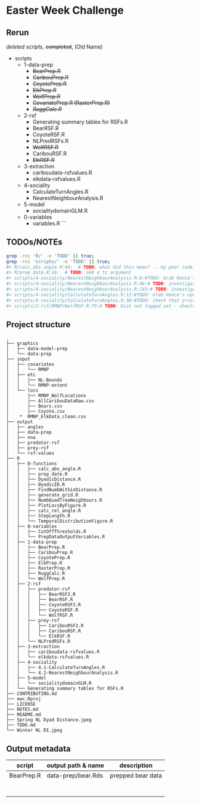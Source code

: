 
<!-- README.md is generated from README.Rmd. Please edit that file -->

# Easter Week Challenge

## Rerun

*deleted scripts*, ~~completed~~, (Old Name)

  - scripts
      - 1-data-prep
          - ~~BearPrep.R~~
          - ~~CaribouPrep.R~~
          - ~~CoyotePrep.R~~
          - ~~ElkPrep.R~~
          - ~~WolfPrep.R~~
          - ~~CovariatePrep.R (RasterPrep.R)~~
          - ~~*RuggCalc.R*~~
      - 2-rsf
          - Generating summary tables for RSFs.R
          - BearRSF.R
          - CoyoteRSF.R
          - NLPredRSFs.R
          - ~~WolfRSF.R~~
          - CaribouRSF.R
          - ~~ElkRSF.R~~
      - 3-extraction
          - cariboudata-rsfvalues.R
          - elkdata-rsfvalues.R
      - 4-sociality
          - CalculateTurnAngles.R
          - NearestNeighbourAnalysis.R
      - 5-model
          - socialitydomainGLM.R
      - 0-variables
          - variables.R \`\`\`

## TODOs/NOTEs

``` bash
grep -rni 'R/' -e 'TODO' || true;
grep -rni 'scripts/' -e 'TODO' || true;
#> R/calc_abs_angle.R:44:  # TODO: what did this mean? .. my poor code commenting
#> R/prep_date.R:16:  # TODO: add a tz argument
#> scripts/4-sociality/NearestNeighbourAnalysis.R:8:#TODO: Grab Hance's updated social metrics from modeling script
#> scripts/4-sociality/NearestNeighbourAnalysis.R:46:# TODO: investigate the both coords and ..coords exist in calling scope data.table error
#> scripts/4-sociality/NearestNeighbourAnalysis.R:143:# TODO: investigate the both coords and ..coords exist in calling scope data.table error
#> scripts/4-sociality/CalculateTurnAngles.R:11:#TODO: Grab Hance's updated social metrics from modeling script
#> scripts/4-sociality/CalculateTurnAngles.R:38:#TODO: check that yrcol is well handled
#> scripts/2-rsf/RMNP/WolfRSF.R:79:# TODO: Dist not logged yet - should it be?
```

## Project structure

    .
    ├── graphics
    │   ├── data-model-prep
    │   └── data-prep
    ├── input
    │   ├── covariates
    │   │   └── RMNP
    │   ├── etc
    │   │   ├── NL-Bounds
    │   │   └── RMNP-extent
    │   └── locs
    │       ├── RMNP_WolfLocations
    │       ├── AllCaribouDataRaw.csv
    │       ├── Bears.csv
    │       ├── Coyote.csv
    │    *  RMNP_ElkData_clean.csv
    ├── output
    │   ├── angles
    │   ├── data-prep
    │   ├── nna
    │   ├── predator-rsf
    │   ├── prey-rsf
    │   └── rsf-values
    ├── R
    │   ├── 0-functions
    │   │   ├── calc_abs_angle.R
    │   │   ├── prep_date.R
    │   │   ├── DyadicDistance.R
    │   │   ├── DyadicID.R
    │   │   ├── FindNumbWithinDistance.R
    │   │   ├── generate_grid.R
    │   │   ├── NumbQuadTreeNeighbours.R
    │   │   ├── PlotLocsByFigure.R
    │   │   ├── calc_rel_angle.R
    │   │   ├── StepLength.R
    │   │   └── TemporalDistributionFigure.R
    │   ├── 0-variables
    │   │   ├── CutOffThresholds.R
    │   │   └── PrepDataOutputVariables.R
    │   ├── 1-data-prep
    │   │   ├── BearPrep.R
    │   │   ├── CaribouPrep.R
    │   │   ├── CoyotePrep.R
    │   │   ├── ElkPrep.R
    │   │   ├── RasterPrep.R
    │   │   ├── RuggCalc.R
    │   │   └── WolfPrep.R
    │   ├── 2-rsf
    │   │   ├── predator-rsf
    │   │   │   ├── BearRSF2.R
    │   │   │   ├── BearRSF.R
    │   │   │   ├── CoyoteRSF2.R
    │   │   │   ├── CoyoteRSF.R
    │   │   │   └── WolfRSF.R
    │   │   ├── prey-rsf
    │   │   │   ├── CaribouRSF2.R
    │   │   │   ├── CaribouRSF.R
    │   │   │   └── ElkRSF.R
    │   │   └── NLPredRSFs.R
    │   ├── 3-extraction
    │   │   ├── cariboudata-rsfvalues.R
    │   │   └── elkdata-rsfvalues.R
    │   ├── 4-sociality
    │   │   ├── 4.1-CalculateTurnAngles.R
    │   │   └── 4.2-NearestNeighbourAnalysis.R
    │   ├── 5-model
    │   │   └── socialitydomainGLM.R
    │   └── Generating summary tables for RSFs.R
    ├── CONTRIBUTING.md
    ├── ewc.Rproj
    ├── LICENSE
    ├── NOTES.md
    ├── README.md
    ├── Spring NL Dyad Distance.jpeg
    ├── TODO.md
    └── Winter NL DI.jpeg

## Output metadata

| script     | output path & name | description       |
| ---------- | ------------------ | ----------------- |
| BearPrep.R | data-prep/bear.Rds | prepped bear data |
|            |                    |                   |
|            |                    |                   |
|            |                    |                   |
|            |                    |                   |
|            |                    |                   |
|            |                    |                   |
|            |                    |                   |
